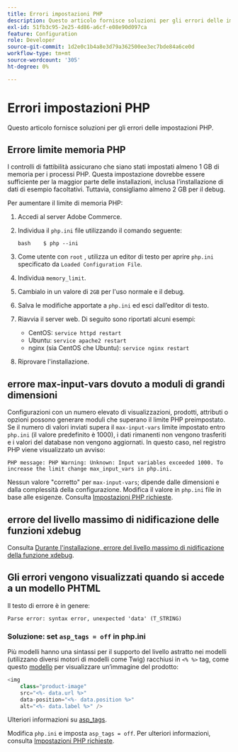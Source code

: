 ```yaml
---
title: Errori impostazioni PHP
description: Questo articolo fornisce soluzioni per gli errori delle impostazioni PHP.
exl-id: 51fb3c95-2e25-4d86-a6cf-e08e90d097ca
feature: Configuration
role: Developer
source-git-commit: 1d2e0c1b4a8e3d79a362500ee3ec7bde84a6ce0d
workflow-type: tm+mt
source-wordcount: '305'
ht-degree: 0%

---
```


# Errori impostazioni PHP

Questo articolo fornisce soluzioni per gli errori delle impostazioni PHP.

## Errore limite memoria PHP

I controlli di fattibilità assicurano che siano stati impostati almeno 1 GB di memoria per i processi PHP. Questa impostazione dovrebbe essere sufficiente per la maggior parte delle installazioni, inclusa l’installazione di dati di esempio facoltativi. Tuttavia, consigliamo almeno 2 GB per il debug.

Per aumentare il limite di memoria PHP:

1. Accedi al server Adobe Commerce.
1. Individua il `php.ini` file utilizzando il comando seguente:

   ```
   bash    $ php --ini
   ```

1. Come utente con `root` , utilizza un editor di testo per aprire `php.ini` specificato da `Loaded Configuration File`.
1. Individua `memory_limit`.
1. Cambialo in un valore di `2GB` per l&#39;uso normale e il debug.
1. Salva le modifiche apportate a `php.ini` ed esci dall’editor di testo.
1. Riavvia il server web. Di seguito sono riportati alcuni esempi:

   * CentOS: `service httpd restart`
   * Ubuntu: `service apache2 restart`
   * nginx (sia CentOS che Ubuntu): `service nginx restart`

1. Riprovare l&#39;installazione.

## errore max-input-vars dovuto a moduli di grandi dimensioni

Configurazioni con un numero elevato di visualizzazioni, prodotti, attributi o opzioni possono generare moduli che superano il limite PHP preimpostato. Se il numero di valori inviati supera il `max-input-vars` limite impostato entro `php.ini` (il valore predefinito è 1000), i dati rimanenti non vengono trasferiti e i valori del database non vengono aggiornati. In questo caso, nel registro PHP viene visualizzato un avviso:

```terminal
PHP message: PHP Warning: Unknown: Input variables exceeded 1000. To increase the limit change max_input_vars in php.ini.
```

Nessun valore &quot;corretto&quot; per `max-input-vars`; dipende dalle dimensioni e dalla complessità della configurazione. Modifica il valore in `php.ini` file in base alle esigenze. Consulta [Impostazioni PHP richieste](https://devdocs.magento.com/guides/v2.3/install-gde/prereq/php-settings.html).

## errore del livello massimo di nidificazione delle funzioni xdebug

Consulta [Durante l&#39;installazione, errore del livello massimo di nidificazione della funzione xdebug](/help/troubleshooting/miscellaneous/installation-xdebug-maximum-function-nesting-level-error.md).

## Gli errori vengono visualizzati quando si accede a un modello PHTML

Il testo di errore è in genere:

```terminal
Parse error: syntax error, unexpected 'data' (T_STRING)
```

### Soluzione: set `asp_tags = off` in php.ini

Più modelli hanno una sintassi per il supporto del livello astratto nei modelli (utilizzano diversi motori di modelli come Twig) racchiusi in `<% %>` tag, come questo [modello](https://github.com/magento/magento2/blob/2.0/app/code/Magento/Catalog/view/adminhtml/templates/product/edit/base_image.phtml) per visualizzare un’immagine del prodotto:

```php
<img
    class="product-image"
    src="<%- data.url %>"
    data-position="<%- data.position %>"
    alt="<%- data.label %>" />
```

Ulteriori informazioni su [asp\_tags](http://php.net/manual/en/ini.core.php#ini.asp-tags).

Modifica `php.ini` e imposta `asp_tags = off`. Per ulteriori informazioni, consulta [Impostazioni PHP richieste](https://devdocs.magento.com/guides/v2.3/install-gde/prereq/php-settings.html).
